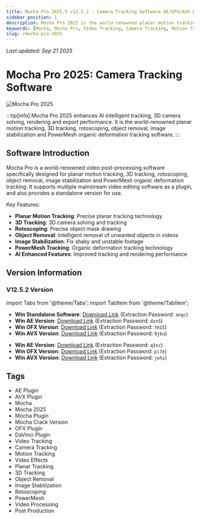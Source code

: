 ```yaml
---
title: Mocha Pro 2025.5 v12.5.2 - Camera Tracking Software AE/OFX/AVX Plugin Win Crack Version
sidebar_position: 1
description: Mocha Pro 2025 is the world-renowned planar motion tracking, 3D tracking, rotoscoping, object removal, image stabilization and PowerMesh organic deformation tracking software.
keywords: [Mocha, Mocha Pro, Video Tracking, Camera Tracking, Motion Tracking, Video Effects, AE Plugin, OFX Plugin, AVX Plugin, DaVinci Plugin]
slug: /mocha-pro-2025
---
```

<!--Above is frontmatter Part-generate depend on content meet Google Seo, you need to balance automation efficiency with Google's core ranking factors—especially E-E-A-T (Experience, Expertise, Authoritativeness, Trustworthiness) -->
*Last updated: Sep 21 2025*<!--generate depend on file modified time -->

<!--First Part-This is Title -->
# Mocha Pro 2025: Camera Tracking Software

<!--Second Part-This is First Banner -->
![Mocha Pro 2025](https://www.gfxcamp.com/wp-content/uploads/2025/02/Mocha-2025.jpg)

:::tip[info]
Mocha Pro 2025 enhances AI intelligent tracking, 3D camera solving, rendering and export performance. It is the world-renowned planar motion tracking, 3D tracking, rotoscoping, object removal, image stabilization and PowerMesh organic deformation tracking software.
:::

## Software Introduction

Mocha Pro is a world-renowned video post-processing software specifically designed for planar motion tracking, 3D tracking, rotoscoping, object removal, image stabilization and PowerMesh organic deformation tracking. It supports multiple mainstream video editing software as a plugin, and also provides a standalone version for use.

Key Features:
- **Planar Motion Tracking**: Precise planar tracking technology
- **3D Tracking**: 3D camera solving and tracking
- **Rotoscoping**: Precise object mask drawing
- **Object Removal**: Intelligent removal of unwanted objects in videos
- **Image Stabilization**: Fix shaky and unstable footage
- **PowerMesh Tracking**: Organic deformation tracking technology
- **AI Enhanced Features**: Improved tracking and rendering performance

## Version Information

### V12.5.2 Version

import Tabs from '@theme/Tabs';
import TabItem from '@theme/TabItem';

<Tabs>
  <TabItem value="v12.5.2" label="V12.5.2 Version" default>
    <ul>
      <li><strong>Win Standalone Software</strong>: <a href="https://pan.baidu.com/s/1fHhJ8LWeVO0oebrhp6OVDg?pwd=angc">Download Link</a> (Extraction Password: <code>angc</code>)</li>
      <li><strong>Win AE Version</strong>: <a href="https://pan.baidu.com/s/1vrjZbrNo5v8aNsBaxBJRmQ?pwd=dzn5">Download Link</a> (Extraction Password: <code>dzn5</code>)</li>
      <li><strong>Win OFX Version</strong>: <a href="https://pan.baidu.com/s/1S_mGyMd_rMjm0FNCGnIUbQ?pwd=7m15">Download Link</a> (Extraction Password: <code>7m15</code>)</li>
      <li><strong>Win AVX Version</strong>: <a href="https://pan.baidu.com/s/1yJb3jFgQggT8XqLPnCORDw?pwd=9jbu">Download Link</a> (Extraction Password: <code>9jbu</code>)</li>
    </ul>
  </TabItem>
  <TabItem value="v12.0.3" label="V12.0.3 Version">
    <ul>
      <li><strong>Win AE Version</strong>: <a href="https://pan.baidu.com/s/19SpJYc6oiQX-ANKXa31j-Q?pwd=q3sc">Download Link</a> (Extraction Password: <code>q3sc</code>)</li>
      <li><strong>Win OFX Version</strong>: <a href="https://pan.baidu.com/s/1DxEPzLcXdJYEEb0v2PTgPA?pwd=pi7e">Download Link</a> (Extraction Password: <code>pi7e</code>)</li>
      <li><strong>Win AVX Version</strong>: <a href="https://pan.baidu.com/s/108E20Ww6bip-hVcbZ3_yaw?pwd=jehi">Download Link</a> (Extraction Password: <code>jehi</code>)</li>
    </ul>
  </TabItem>
</Tabs>

## Tags

- AE Plugin
- AVX Plugin
- Mocha
- Mocha 2025
- Mocha Plugin
- Mocha Crack Version
- OFX Plugin
- DaVinci Plugin
- Video Tracking
- Camera Tracking
- Motion Tracking
- Video Effects
- Planar Tracking
- 3D Tracking
- Object Removal
- Image Stabilization
- Rotoscoping
- PowerMesh
- Video Processing
- Post Production
